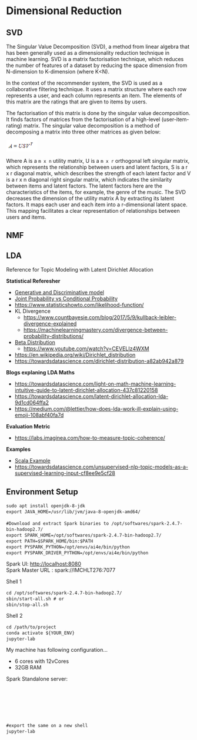 # Dimensional Reduction

## SVD

The Singular Value Decomposition (SVD), a method from linear algebra that has been generally used as a 
dimensionality reduction technique in machine learning. SVD is a matrix factorisation technique, which reduces the 
number of features of a dataset by reducing the space dimension from N-dimension to K-dimension (where K<N). 

In the context of the recommender system, the SVD is used as a collaborative filtering technique. 
It uses a matrix structure where each row represents a user, and each column represents an item. 
The elements of this matrix are the ratings that are given to items by users.

The factorisation of this matrix is done by the singular value decomposition. It finds factors of matrices from the 
factorisation of a high-level (user-item-rating) matrix. The singular value decomposition is a method of decomposing
a matrix into three other matrices as given below:

![img.png](images/svd.png)

Where A is a `m x n` utility matrix, U is a `m x r` orthogonal left singular matrix, which represents the relationship 
between users and latent factors, S is a r x r diagonal matrix, which describes the strength of each latent factor 
and V is a r x n diagonal right singular matrix, which indicates the similarity between items and latent factors. 
The latent factors here are the characteristics of the items, for example, the genre of the music. 
The SVD decreases the dimension of the utility matrix A by extracting its latent factors. It maps each user and each
item into a r-dimensional latent space. This mapping facilitates a clear representation of relationships between
users and items. 

## NMF

## LDA
Reference for Topic Modeling with  Latent Dirichlet Allocation


**Statistical Referesher**
- [Generative and Discriminative model](https://medium.com/@mlengineer/generative-and-discriminative-models-af5637a66a3)
- [Joint Probability vs Conditional Probability](https://medium.com/@mlengineer/joint-probability-vs-conditional-probability-fa2d47d95c4a)
- https://www.statisticshowto.com/likelihood-function/
- KL Divergence
    - https://www.countbayesie.com/blog/2017/5/9/kullback-leibler-divergence-explained
    - https://machinelearningmastery.com/divergence-between-probability-distributions/  
- [Beta Distribution](https://towardsdatascience.com/beta-distribution-intuition-examples-and-derivation-cf00f4db57af)
    - https://www.youtube.com/watch?v=CEVELIz4WXM
- https://en.wikipedia.org/wiki/Dirichlet_distribution
- https://towardsdatascience.com/dirichlet-distribution-a82ab942a879

**Blogs explaning LDA Maths**
- https://towardsdatascience.com/light-on-math-machine-learning-intuitive-guide-to-latent-dirichlet-allocation-437c81220158
- https://towardsdatascience.com/latent-dirichlet-allocation-lda-9d1cd064ffa2
- https://medium.com/@lettier/how-does-lda-work-ill-explain-using-emoji-108abf40fa7d

**Evaluation Metric**
- https://labs.imaginea.com/how-to-measure-topic-coherence/

**Examples**
- [Scala Example](https://databricks-prod-cloudfront.cloud.databricks.com/public/4027ec902e239c93eaaa8714f173bcfc/3741049972324885/3783546674231782/4413065072037724/latest.html)
- https://towardsdatascience.com/unsupervised-nlp-topic-models-as-a-supervised-learning-input-cf8ee9e5cf28


## Environment Setup
```
sudo apt install openjdk-8-jdk
export JAVA_HOME=/usr/lib/jvm/java-8-openjdk-amd64/

#Download and extract Spark binaries to /opt/softwares/spark-2.4.7-bin-hadoop2.7/
export SPARK_HOME=/opt/softwares/spark-2.4.7-bin-hadoop2.7/
export PATH=$SPARK_HOME/bin:$PATH
export PYSPARK_PYTHON=/opt/envs/ai4e/bin/python
export PYSPARK_DRIVER_PYTHON=/opt/envs/ai4e/bin/python
```
Spark UI: [http://localhost:8080](http://localhost:8080)   
Spark Master URL : spark://IMCHLT276:7077

Shell 1
```
cd /opt/softwares/spark-2.4.7-bin-hadoop2.7/
sbin/start-all.sh # or
sbin/stop-all.sh
```

Shell 2
```
cd /path/to/project
conda activate ${YOUR_ENV}
jupyter-lab
```

My machine has following configuration...
- 6 cores with 12vCores
- 32GB RAM

Spark Standalone server:
```






#export the same on a new shell
jupyter-lab


